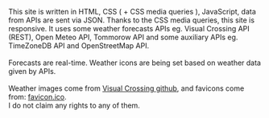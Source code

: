 This site is written in HTML, CSS ( + CSS media queries ), JavaScript, data from APIs are sent via JSON. Thanks to the CSS media queries, this site is responsive. It uses some weather forecasts APIs eg. Visual Crossing API (REST), Open Meteo API, Tommorow API
     and some auxiliary APIs eg. TimeZoneDB API and OpenStreetMap API.<br><br>
    Forecasts are real-time. Weather icons are being set based on weather data given by APIs.<br><br>
    Weather images come from <a href="https://github.com/visualcrossing/WeatherIcons" target="_blank">Visual Crossing github</a>, and favicons come from: <a href="https://favicon.io/" target="_blank">favicon.ico</a>. <br> I do not claim any rights to any of them.
